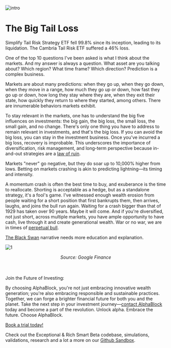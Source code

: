 ![intro](/tail_loss/intro.jpeg)

# The Big Tail Loss


Simplify Tail Risk Strategy ETF fell 99.8% since its inception, leading to its liquidation. The Cambria Tail Risk ETF suffered a 46% loss.

One of the top 10 questions I've been asked is what I think about the markets. And my answer is always a question. What asset are you talking about? Which region? What time frame? Which direction? Prediction is a complex business. 

Markets are about many predictions: when they go up, when they go down, when they move in a range, how much they go up or down, how fast they go up or down, how long they stay where they are, when they exit their state, how quickly they return to where they started, among others. There are innumerable behaviors markets exhibit. 

To stay relevant in the markets, one has to understand the big five influences on investments: the big gain, the big loss, the small loss, the small gain, and no change. There's only one thing you have to address to remain relevant in investments, and that's the big loss. If you can avoid the big loss, you can stay in the investment business. Once you've incurred a big loss, recovery is improbable. This underscores the importance of diversification, risk management, and long-term perspective because in-and-out strategies are a [law of ruin](https://mukulpal.com/blog/2017/3/26/law-of-ruin?rq=law%20of%20ruin).

Markets "never" go negative, but they do soar up to 10,000% higher from lows. Betting on markets crashing is akin to predicting lightning—its timing and intensity. 

A momentum crash is often the best time to buy, and exuberance is the time to reallocate. Shorting is acceptable as a hedge, but as a standalone strategy, it's a fool's game. I've witnessed enough wealth erosion from people waiting for a short position that first bankrupts them, then arrives, laughs, and joins the bull run again. Waiting for a crash bigger than that of 1929 has taken over 90 years. Maybe it will come. And if you're diversified, not just short, across multiple markets, you have ample opportunity to have cash, live through it and create generational wealth. War or no war, we are in times of [perpetual bull](https://mukulpal.com/blog/2023/8/4/perpetual-bull-ai?rq=perpetual%20).

[The Black Swan](https://mukulpal.com/blog/2017/3/6/post-example?rq=The%20Black%20Swan) narrative needs more education and explanation.

![1](/tail_loss/1.png)

<div align="center"><em>Source: Google Finance</em><br><br></div>

<br>

Join the Future of Investing:

By choosing AlphaBlock, you're not just embracing innovative wealth generation; you're also embracing responsible and sustainable practices. Together, we can forge a brighter financial future for both you and the planet. Take the next step in your investment journey—[contact AlphaBlock](https://calendly.com/mukulpal/alphablock?month=2024-04) today and become a part of the revolution. Unlock alpha. Embrace the future. Choose AlphaBlock.

[Book a trial today!](https://calendly.com/mukulpal/alphablock)

Check out the Exceptional & Rich Smart Beta codebase, simulations, validations, research and a lot a more on our [Github Sandbox](https://github.com/alphablockorg/SandBox---RankingAndPortfolioBuilding).

